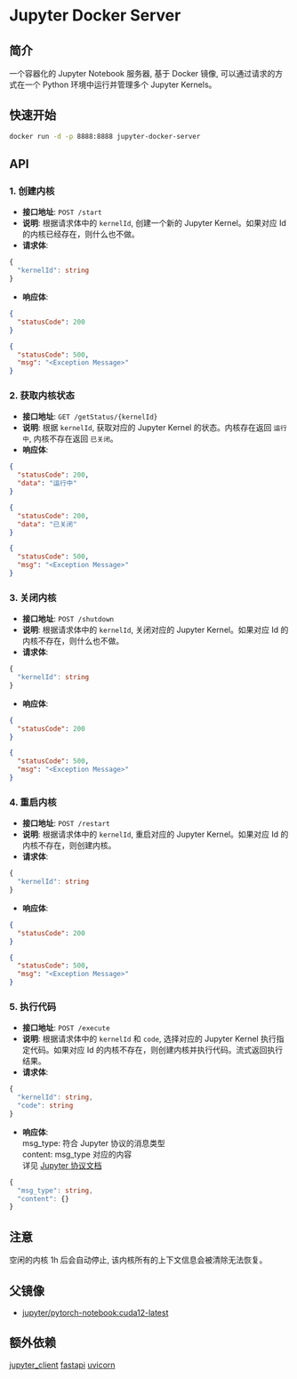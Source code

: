 # Jupyter Docker Server

## 简介

一个容器化的 Jupyter Notebook 服务器, 基于 Docker 镜像, 可以通过请求的方式在一个 Python 环境中运行并管理多个 Jupyter Kernels。

## 快速开始

```bash
docker run -d -p 8888:8888 jupyter-docker-server
```

## API

### 1. 创建内核
- **接口地址**: `POST /start`
- **说明**: 根据请求体中的 `kernelId`, 创建一个新的 Jupyter Kernel。如果对应 Id 的内核已经存在，则什么也不做。
- **请求体**:
```typescript
{
  "kernelId": string
}
```
- **响应体**:
```json
{
  "statusCode": 200
}
```
```json
{
  "statusCode": 500,
  "msg": "<Exception Message>"
}
```

### 2. 获取内核状态
- **接口地址**: `GET /getStatus/{kernelId}`
- **说明**: 根据 `kernelId`, 获取对应的 Jupyter Kernel 的状态。内核存在返回 `运行中`, 内核不存在返回 `已关闭`。
- **响应体**:
```json
{
  "statusCode": 200,
  "data": "运行中"
}
```
```json
{
  "statusCode": 200,
  "data": "已关闭"
}
```
```json
{
  "statusCode": 500,
  "msg": "<Exception Message>"
}
```

### 3. 关闭内核
- **接口地址**: `POST /shutdown`
- **说明**: 根据请求体中的 `kernelId`, 关闭对应的 Jupyter Kernel。如果对应 Id 的内核不存在，则什么也不做。
- **请求体**:
```typescript
{
  "kernelId": string
}
```
- **响应体**:
```json
{
  "statusCode": 200
}
```
```json
{
  "statusCode": 500,
  "msg": "<Exception Message>"
}
```

### 4. 重启内核
- **接口地址**: `POST /restart`
- **说明**: 根据请求体中的 `kernelId`, 重启对应的 Jupyter Kernel。如果对应 Id 的内核不存在，则创建内核。
- **请求体**:
```typescript
{
  "kernelId": string
}
```
- **响应体**:
```json
{
  "statusCode": 200
}
```
```json
{
  "statusCode": 500,
  "msg": "<Exception Message>"
}
```

### 5. 执行代码
- **接口地址**: `POST /execute`
- **说明**: 根据请求体中的 `kernelId` 和 `code`, 选择对应的 Jupyter Kernel 执行指定代码。如果对应 Id 的内核不存在，则创建内核并执行代码。流式返回执行结果。
- **请求体**:
```typescript
{
  "kernelId": string,
  "code": string
}
```
- **响应体**:  
  msg_type: 符合 Jupyter 协议的消息类型  
  content: msg_type 对应的内容  
  详见 [Jupyter 协议文档](https://jupyter-client.readthedocs.io/en/latest/messaging.html)
```typescript
{
  "msg_type": string,
  "content": {}
}
```

## 注意

空闲的内核 1h 后会自动停止, 该内核所有的上下文信息会被清除无法恢复。

## 父镜像

- [jupyter/pytorch-notebook:cuda12-latest](https://quay.io/jupyter/pytorch-notebook)

## 额外依赖

[jupyter_client](https://github.com/jupyter/jupyter_client)
[fastapi](https://github.com/fastapi/fastapi)
[uvicorn](https://github.com/encode/uvicorn)
